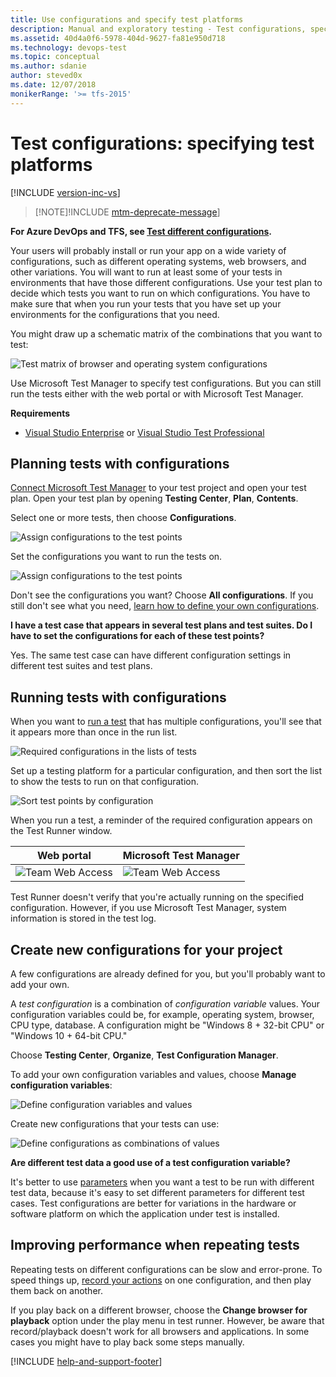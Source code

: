```yaml
---
title: Use configurations and specify test platforms
description: Manual and exploratory testing - Test configurations, specifying test platforms when you want to test web applications
ms.assetid: 40d4a0f6-5978-404d-9627-fa81e950d718
ms.technology: devops-test
ms.topic: conceptual
ms.author: sdanie
author: steved0x
ms.date: 12/07/2018
monikerRange: '>= tfs-2015'
---
```


# Test configurations: specifying test platforms

[!INCLUDE [version-inc-vs](../includes/version-inc-vs.md)]

> [!NOTE]!INCLUDE [mtm-deprecate-message](../includes/mtm-deprecate-message.md)]

**For Azure DevOps and TFS, see [Test different configurations](../test-different-configurations.md).**

Your users will probably install or run your app on a wide variety of configurations, such as different operating systems, web browsers, and other variations. You will want to run at least some of your tests in environments that have those different configurations. Use your test plan to decide which tests you want to run on which configurations. You have to make sure that when you run your tests that you have set up your environments for the configurations that you need.

You might draw up a schematic matrix of the combinations that you want to test:

![Test matrix of browser and operating system configurations](../media/shared/testing-configurations-schematic.png)

Use Microsoft Test Manager to specify test configurations. But you can still run the tests either with the web portal or with Microsoft Test Manager.

**Requirements**

- [Visual Studio Enterprise](https://visualstudio.microsoft.com/downloads/) or [Visual Studio Test Professional](https://visualstudio.microsoft.com/vs/test-professional/)

## Planning tests with configurations

[Connect Microsoft Test Manager](connect-microsoft-test-manager-to-your-team-project-and-test-plan.md)
to your test project and open your test plan. Open your test plan by opening **Testing Center**, **Plan**, **Contents**.

Select one or more tests, then choose **Configurations**.

![Assign configurations to the test points](media/test-configurations-specifying-test-platforms/mtmconfig-01.png)

Set the configurations you want to run the tests on.

![Assign configurations to the test points](media/test-configurations-specifying-test-platforms/mtmconfig-02.png)

Don't see the configurations you want? Choose **All configurations**. If you still don't see what you need,
[learn how to define your own configurations](#create-new).

**I have a test case that appears in several test plans and test suites. Do I have to set the configurations for each of these test points?**

Yes. The same test case can have different configuration settings in different test suites and test plans.

## Running tests with configurations

When you want to [run a test](run-manual-tests-with-microsoft-test-manager.md)
that has multiple configurations, you'll see that it appears more than once in the run list.

![Required configurations in the lists of tests](media/test-configurations-specifying-test-platforms/mtmconfig-03.png)

Set up a testing platform for a particular configuration, and then sort the list to show the tests to run on that configuration.

![Sort test points by configuration](media/test-configurations-specifying-test-platforms/mtmconfig-04.png)

When you run a test, a reminder of the required configuration appears on the Test Runner window.

| Web portal                                                                               | Microsoft Test Manager                                                                    |
| ---------------------------------------------------------------------------------------- | ----------------------------------------------------------------------------------------- |
| ![Team Web Access](media/test-configurations-specifying-test-platforms/mtmconfig-05.png) | ![Team Web Access](media/test-configurations-specifying-test-platforms/mtmconfig-05a.png) |

Test Runner doesn't verify that you're actually running on the specified configuration.
However, if you use Microsoft Test Manager, system information is stored in the test log.

<a name="create-new"></a>

## Create new configurations for your project

A few configurations are already defined for you, but you'll probably want to add your own.

A _test configuration_ is a combination of _configuration variable_ values. Your configuration variables could be,
for example, operating system, browser, CPU type, database. A configuration might be "Windows 8 + 32-bit CPU" or "Windows 10 + 64-bit CPU."

Choose **Testing Center**, **Organize**, **Test Configuration Manager**.

To add your own configuration variables and values, choose **Manage configuration variables**:

![Define configuration variables and values](media/test-configurations-specifying-test-platforms/mtmconfig-06.png)

Create new configurations that your tests can use:

![Define configurations as combinations of values](media/test-configurations-specifying-test-platforms/mtmconfig-07.png)

**Are different test data a good use of a test configuration variable?**

It's better to use [parameters](../repeat-test-with-different-data.md)
when you want a test to be run with different test data, because it's easy to set different parameters for different test cases.
Test configurations are better for variations in the hardware or software platform on which the application under test is installed.

## Improving performance when repeating tests

Repeating tests on different configurations can be slow and error-prone.
To speed things up, [record your actions](record-play-back-manual-tests.md) on one configuration,
and then play them back on another.

If you play back on a different browser, choose the **Change browser for playback** option under the play menu in test runner.
However, be aware that record/playback doesn't work for all browsers and applications. In some cases you might have to play back some steps manually.

[!INCLUDE [help-and-support-footer](../includes/help-and-support-footer.md)]

